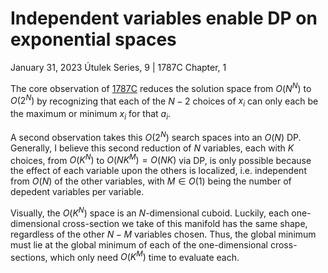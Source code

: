 <!-- emilia-snapshot-properties
Independent variables enable DP on exponential spaces
2023/01/31
utulek
emilia-snapshot-properties -->

# Independent variables enable DP on exponential spaces

January 31, 2023
Útulek Series, 9 | 1787C Chapter, 1

The core observation of [1787C](https://codeforces.com/contest/1787/problem/C) reduces the solution space from $O(N^N)$ to $O(2^N)$ by recognizing that each of the $N-2$ choices of $x_i$ can only each be the maximum or minimum $x_i$ for that $a_i$.

A second observation takes this $O(2^N)$ search spaces into an $O(N)$ DP. Generally, I believe this second reduction of $N$ variables, each with $K$ choices, from $O(K^N)$ to $O(NK^M)=O(NK)$ via DP, is only possible because the effect of each variable upon the others is localized, i.e. independent from $O(N)$ of the other variables, with $M\in O(1)$ being the number of depedent variables per variable.

Visually, the $O(K^N)$ space is an $N$-dimensional cuboid. Luckily, each one-dimensional cross-section we take of this manifold has the same shape, regardless of the other $N-M$ variables chosen. Thus, the global minimum must lie at the global minimum of each of the one-dimensional cross-sections, which only need $O(K^M)$ time to evaluate each.
